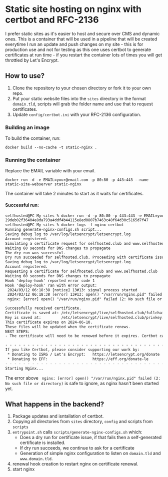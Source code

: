 # Static site hosting on nginx with certbot and RFC-2136

I prefer static sites as it's easier to host and secure over CMS and dynamic ones.
This is a container that will be used in a pipeline that will be created everytime I run an update and push changes on my site - this is for production use and not for testing as this one uses certbot to generate certificates at run time - if you restart the container lots of times you will get throttled by Let's Encrypt.

## How to use?

1. Clone the repository to your chosen directory or fork it to your own repo.
2. Put your static website files into the `sites` directory in the format `domain.tld`, scripts will grab the folder name and use that to request certificates.
3. Update `config/certbot.ini` with your RFC-2136 configuration.

### Building an image

To build the container, run:
```shell
docker build --no-cache -t static-nginx .
```

### Running the container

Replace the EMAIL variable with your email.

```
docker run -d -e EMAIL=your@email.com -p 80:80 -p 443:443 --name static-site-webserver static-nginx
```
The container will take 2 minutes to start as it waits for certificates.

#### Successful run:
```txt
selfhosted@PC My sites % docker run -d -p 80:80 -p 443:443 -e EMAIL=your@email.com --name nginx-certbot nginx-certbot
29deb02f36404e8da793a4ddf4b44115e8ed0807b7463c48f64d30c5165d7f47
selfhosted@PC My sites % docker logs -f nginx-certbot
Running generate-nginx-configs.sh script...
Saving debug log to /var/log/letsencrypt/letsencrypt.log
Account registered.
Simulating a certificate request for selfhosted.club and www.selfhosted.club
Waiting 60 seconds for DNS changes to propagate
The dry run was successful.
Dry run succeeded for selfhosted.club. Proceeding with certificate issuance.
Saving debug log to /var/log/letsencrypt/letsencrypt.log
Account registered.
Requesting a certificate for selfhosted.club and www.selfhosted.club
Waiting 60 seconds for DNS changes to propagate
Hook 'deploy-hook' reported error code 1
Hook 'deploy-hook' ran with error output:
 2024/03/12 06:18:38 [notice] 13#13: signal process started
 2024/03/12 06:18:38 [error] 13#13: open() "/var/run/nginx.pid" failed (2: No such file or directory)
 nginx: [error] open() "/var/run/nginx.pid" failed (2: No such file or directory)

Successfully received certificate.
Certificate is saved at: /etc/letsencrypt/live/selfhosted.club/fullchain.pem
Key is saved at:         /etc/letsencrypt/live/selfhosted.club/privkey.pem
This certificate expires on 2024-06-10.
These files will be updated when the certificate renews.
NEXT STEPS:
- The certificate will need to be renewed before it expires. Certbot can automatically renew the certificate in the background, but you may need to take steps to enable that functionality. See https://certbot.org/renewal-setup for instructions.

- - - - - - - - - - - - - - - - - - - - - - - - - - - - - - - - - - - - - - - -
If you like Certbot, please consider supporting our work by:
 * Donating to ISRG / Let's Encrypt:   https://letsencrypt.org/donate
 * Donating to EFF:                    https://eff.org/donate-le
- - - - - - - - - - - - - - - - - - - - - - - - - - - - - - - - - - - - - - - -
Starting Nginx...
```

The error above ` nginx: [error] open() "/var/run/nginx.pid" failed (2: No such file or directory)` is safe to ignore, as nginx hasn't been started yet.

## What happens in the backend?

1. Package updates and isntallation of certbot.
2. Copying all directories from `sites` directory, `config` and scripts from `scripts`
3. `entrypoint.sh` calls `scripts/generate-nginx-configs.sh` which:
    * Does a dry run for certificate issue, if that fails then a self-generated certificate is installed.
    * If dry run succeeds, we continue to ask for a certificate
    * Generation of simple nginx configuration to listen on `domain.tld` and `www.domain.tld`.
4. renewal hook creation to restart nginx on certificate renewal.
5. start nginx
